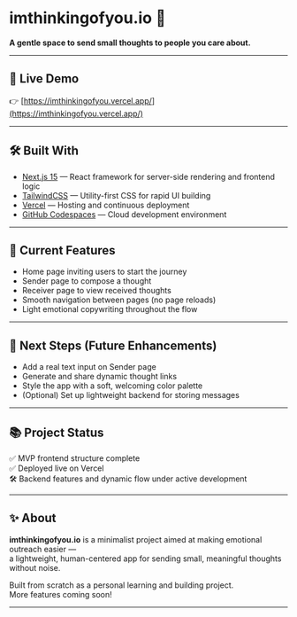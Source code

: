 # imthinkingofyou.io 🌱

**A gentle space to send small thoughts to people you care about.**

---

## 🚀 Live Demo

👉 [https://imthinkingofyou.vercel.app/](https://imthinkingofyou.vercel.app/)

---

## 🛠️ Built With

- [Next.js 15](https://nextjs.org/) — React framework for server-side rendering and frontend logic
- [TailwindCSS](https://tailwindcss.com/) — Utility-first CSS for rapid UI building
- [Vercel](https://vercel.com/) — Hosting and continuous deployment
- [GitHub Codespaces](https://github.com/features/codespaces) — Cloud development environment

---

## 🎯 Current Features

- Home page inviting users to start the journey
- Sender page to compose a thought
- Receiver page to view received thoughts
- Smooth navigation between pages (no page reloads)
- Light emotional copywriting throughout the flow

---

## 🌱 Next Steps (Future Enhancements)

- Add a real text input on Sender page
- Generate and share dynamic thought links
- Style the app with a soft, welcoming color palette
- (Optional) Set up lightweight backend for storing messages

---

## 📚 Project Status

✅ MVP frontend structure complete  
✅ Deployed live on Vercel  
🛠️ Backend features and dynamic flow under active development

---

## ✨ About

**imthinkingofyou.io** is a minimalist project aimed at making emotional outreach easier —  
a lightweight, human-centered app for sending small, meaningful thoughts without noise.

Built from scratch as a personal learning and building project.  
More features coming soon!

---

